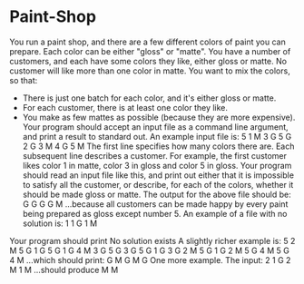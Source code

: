 # Paint-Shop

You run a paint shop, and there are a few different colors of paint you can prepare.
Each color can be either "gloss" or "matte".
You have a number of customers, and each have some colors they like, either gloss
or matte. No customer will like more than one color in matte.
You want to mix the colors, so that:
* There is just one batch for each color, and it's either gloss or matte.
* For each customer, there is at least one color they like.
* You make as few mattes as possible (because they are more expensive).
Your program should accept an input file as a command line argument, and print a
result to standard out. An example input file is:
5
1 M 3 G 5 G
2 G 3 M 4 G
5 M
The first line specifies how many colors there are.
Each subsequent line describes a customer. For example, the first customer likes
color 1 in matte, color 3 in gloss and color 5 in gloss.
Your program should read an input file like this, and print out either that it is
impossible to satisfy all the customer, or describe, for each of the colors, whether it
should be made gloss or matte.
The output for the above file should be:
G G G G M
...because all customers can be made happy by every paint being prepared as gloss
except number 5.
An example of a file with no solution is:
1
1 G
1 M

Your program should print
No solution exists
A slightly richer example is:
5
2 M
5 G
1 G
5 G 1 G 4 M
3 G
5 G
3 G 5 G 1 G
3 G
2 M
5 G 1 G
2 M
5 G
4 M
5 G 4 M
...which should print:
G M G M G
One more example. The input:
2
1 G 2 M
1 M
...should produce
M M
